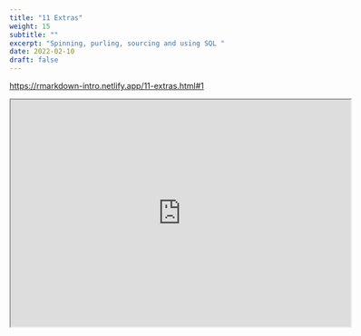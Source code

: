 ```yaml
---
title: "11 Extras"
weight: 15
subtitle: ""
excerpt: "Spinning, purling, sourcing and using SQL "
date: 2022-02-10
draft: false
---
```


https://rmarkdown-intro.netlify.app/11-extras.html#1

<iframe src="https://rmarkdown-intro.netlify.app/11-extras.html#1" width="600" height="400" loading="lazy" allowfullscreen></iframe> <script>fitvids('.shareagain', {players: 'iframe'});</script>

